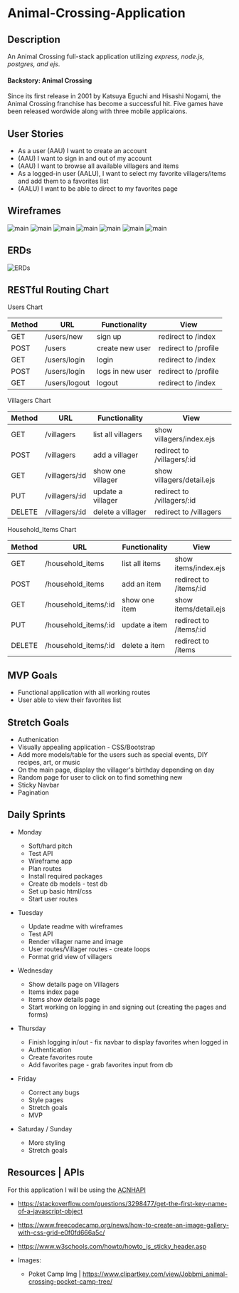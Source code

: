 # Animal-Crossing-Application

## Description

An Animal Crossing full-stack application utilizing <i>express, node.js, postgres, and ejs</i>.

#### Backstory: Animal Crossing

Since its first release in 2001 by Katsuya Eguchi and Hisashi Nogami, the Animal Crossing franchise has become a successful hit. Five games have been released wordwide along with three mobile applicaions. 

## User Stories

* As a user (AAU) I want to create an account
* (AAU) I want to sign in and out of my account
* (AAU) I want to browse all available villagers and items
* As a logged-in user (AALU), I want to select my favorite villagers/items and add them to a favorites list
* (AALU) I want to be able to direct to my favorites page

## Wireframes


![main](/public/imgs/Main.PNG)
![main](/public/imgs/submitform.PNG)
![main](/public/imgs/villagertab.PNG)
![main](/public/imgs/villagerdetail.PNG)
![main](/public/imgs/itemtab.PNG)
![main](/public/imgs/itemdetail.PNG)
![main](/public/imgs/favoritetab.PNG)

## ERDs

![ERDs](/public/imgs/ERD.PNG)

## RESTful Routing Chart
Users Chart

| Method  | URL             | Functionality   | View                 |
| ------- | ----------      | --------------  | -------------------  |
| GET     | /users/new      | sign up         | redirect to /index   |
| POST    | /users          | create new user | redirect to /profile |
| GET     | /users/login    | login           | redirect to /index   |
| POST    | /users/login    | logs in new user| redirect to /profile |
| GET     | /users/logout   | logout          | redirect to /index   |


Villagers Chart

| Method  | URL             | Functionality      | View                       |
| ------- | ----------      | --------------     | ------------------------   |
| GET     | /villagers      | list all villagers | show villagers/index.ejs   |
| POST    | /villagers      | add a villager     | redirect to /villagers/:id |
| GET     | /villagers/:id  | show one villager  | show villagers/detail.ejs  |
| PUT     | /villagers/:id  | update a villager  | redirect to /villagers/:id |
| DELETE  | /villagers/:id  | delete a villager  | redirect to /villagers     |



Household_Items Chart

| Method  | URL                   | Functionality  | View                   |
| ------- | ----------            | -------------- | ---------------------- |
| GET     | /household_items      | list all items | show items/index.ejs   |
| POST    | /household_items      | add an item    | redirect to /items/:id |
| GET     | /household_items/:id  | show one item  | show items/detail.ejs  |
| PUT     | /household_items/:id  | update a item  | redirect to /items/:id |
| DELETE  | /household_items/:id  | delete a item  | redirect to /items     |

## MVP Goals

* Functional application with all working routes
* User able to view their favorites list

## Stretch Goals

* Authenication
* Visually appealing application - CSS/Bootstrap
* Add more models/table for the users such as special events, DIY recipes, art, or music
* On the main page, display the villager's birthday depending on day
* Random page for user to click on to find something new
* Sticky Navbar
* Pagination

## Daily Sprints

* Monday
  * Soft/hard pitch
  * Test API
  * Wireframe app
  * Plan routes 
  * Install required packages
  * Create db models - test db
  * Set up basic html/css
  * Start user routes

* Tuesday
  * Update readme with wireframes
  * Test API
  * Render villager name and image
  * User routes/Villager routes - create loops
  * Format grid view of villagers

* Wednesday
  * Show details page on Villagers
  * Items index page
  * Items show details page 
  * Start working on logging in and signing out (creating the pages and forms)

* Thursday
  * Finish logging in/out - fix navbar to display favorites when logged in
  * Authentication
  * Create favorites route
  * Add favorites page - grab favorites input from db

* Friday
  * Correct any bugs
  * Style pages
  * Stretch goals
  * MVP

* Saturday / Sunday
  * More styling
  * Stretch goals

## Resources | APIs

For this application I will be using the [ACNHAPI](http://achnapi.com/)

  * https://stackoverflow.com/questions/3298477/get-the-first-key-name-of-a-javascript-object
  * https://www.freecodecamp.org/news/how-to-create-an-image-gallery-with-css-grid-e0f0fd666a5c/
  * https://www.w3schools.com/howto/howto_js_sticky_header.asp
  
* Images:
  * Poket Camp Img | https://www.clipartkey.com/view/Jobbmi_animal-crossing-pocket-camp-tree/


